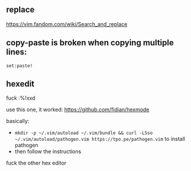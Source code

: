 ## replace
https://vim.fandom.com/wiki/Search_and_replace
## copy-paste is broken when copying multiple lines:
```set:paste!```
## hexedit

fuck :%!xxd

use this one, it worked: https://github.com/fidian/hexmode

basically:
- `mkdir -p ~/.vim/autoload ~/.vim/bundle && curl -LSso ~/.vim/autoload/pathogen.vim https://tpo.pe/pathogen.vim` to install pathogen
- then follow the instructions

fuck the other hex editor

